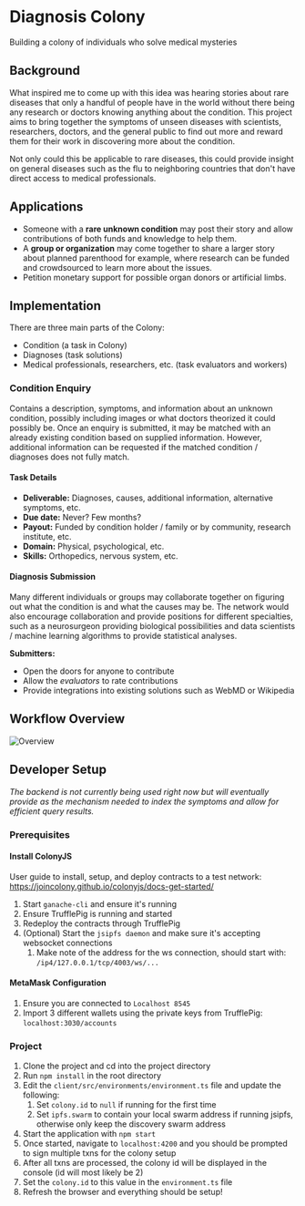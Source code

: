 # Diagnosis Colony
Building a colony of individuals who solve medical mysteries

## Background
What inspired me to come up with this idea was hearing stories about rare diseases that only a handful of people have in the world without there being any research or doctors knowing anything about the condition. This project aims to bring together the symptoms of unseen diseases with scientists, researchers, doctors, and the general public to find out more and reward them for their work in discovering more about the condition.

Not only could this be applicable to rare diseases, this could provide insight on general diseases such as the flu to neighboring countries that don't have direct access to medical professionals.

## Applications
* Someone with a __rare unknown condition__ may post their story and allow contributions of both funds and knowledge to help them.
* A __group or organization__ may come together to share a larger story about planned parenthood for example, where research can be funded and crowdsourced to learn more about the issues.
* Petition monetary support for possible organ donors or artificial limbs.

## Implementation
There are three main parts of the Colony:
* Condition (a task in Colony)
* Diagnoses (task solutions)
* Medical professionals, researchers, etc. (task evaluators and workers)

### Condition Enquiry
Contains a description, symptoms, and information about an unknown condition, possibly including images or what doctors theorized it could possibly be. Once an enquiry is submitted, it may be matched with an already existing condition based on supplied information. However, additional information can be requested if the matched condition / diagnoses does not fully match.

#### Task Details
* __Deliverable:__ Diagnoses, causes, additional information, alternative symptoms, etc.
* __Due date:__ Never? Few months?
* __Payout:__ Funded by condition holder / family or by community, research institute, etc.
* __Domain:__ Physical, psychological, etc.
* __Skills:__ Orthopedics, nervous system, etc.

#### Diagnosis Submission
Many different individuals or groups may collaborate together on figuring out what the condition is and what the causes may be.
The network would also encourage collaboration and provide positions for different specialties, such as a neurosurgeon providing biological possibilities and data scientists / machine learning algorithms to provide statistical analyses.

__Submitters:__
* Open the doors for anyone to contribute
* Allow the _evaluators_ to rate contributions
* Provide integrations into existing solutions such as WebMD or Wikipedia

## Workflow Overview
![Overview](http://drive.google.com/uc?id=1l3NBQRbCcCjN6mUJGEsA_1ronVWOQeyu)

## Developer Setup
_The backend is not currently being used right now but will eventually provide as the mechanism needed to index the symptoms and allow for efficient query results._

### Prerequisites
#### Install ColonyJS
User guide to install, setup, and deploy contracts to a test network: https://joincolony.github.io/colonyjs/docs-get-started/

1. Start `ganache-cli` and ensure it's running
2. Ensure TrufflePig is running and started
3. Redeploy the contracts through TrufflePig
4. (Optional) Start the `jsipfs daemon` and make sure it's accepting websocket connections
   1. Make note of the address for the ws connection, should start with: `/ip4/127.0.0.1/tcp/4003/ws/...`

#### MetaMask Configuration
1. Ensure you are connected to `Localhost 8545`
2. Import 3 different wallets using the private keys from TrufflePig: `localhost:3030/accounts`

### Project
1. Clone the project and cd into the project directory
2. Run `npm install` in the root directory
3. Edit the `client/src/environments/environment.ts` file and update the following:
   1. Set `colony.id` to `null` if running for the first time
   2. Set `ipfs.swarm` to contain your local swarm address if running jsipfs, otherwise only keep the discovery swarm address
4. Start the application with `npm start`
5. Once started, navigate to `localhost:4200` and you should be prompted to sign multiple txns for the colony setup
6. After all txns are processed, the colony id will be displayed in the console (id will most likely be 2)
7. Set the `colony.id` to this value in the `environment.ts` file
8. Refresh the browser and everything should be setup!
